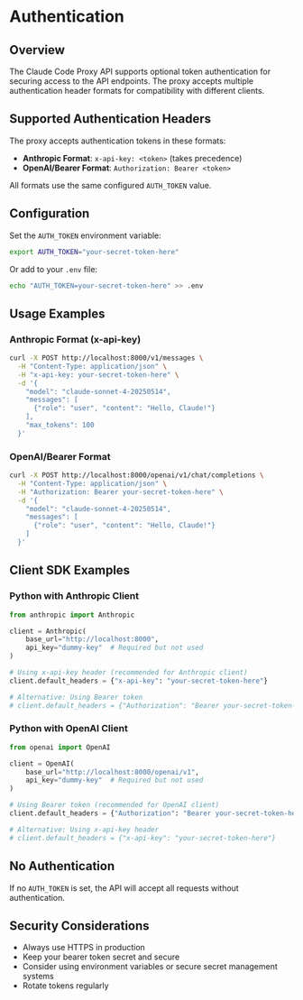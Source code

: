# Authentication

## Overview

The Claude Code Proxy API supports optional token authentication for securing access to the API endpoints. The proxy accepts multiple authentication header formats for compatibility with different clients.

## Supported Authentication Headers

The proxy accepts authentication tokens in these formats:
- **Anthropic Format**: `x-api-key: <token>` (takes precedence)
- **OpenAI/Bearer Format**: `Authorization: Bearer <token>`

All formats use the same configured `AUTH_TOKEN` value.

## Configuration

Set the `AUTH_TOKEN` environment variable:

```bash
export AUTH_TOKEN="your-secret-token-here"
```

Or add to your `.env` file:

```bash
echo "AUTH_TOKEN=your-secret-token-here" >> .env
```

## Usage Examples

### Anthropic Format (x-api-key)

```bash
curl -X POST http://localhost:8000/v1/messages \
  -H "Content-Type: application/json" \
  -H "x-api-key: your-secret-token-here" \
  -d '{
    "model": "claude-sonnet-4-20250514",
    "messages": [
      {"role": "user", "content": "Hello, Claude!"}
    ],
    "max_tokens": 100
  }'
```

### OpenAI/Bearer Format

```bash
curl -X POST http://localhost:8000/openai/v1/chat/completions \
  -H "Content-Type: application/json" \
  -H "Authorization: Bearer your-secret-token-here" \
  -d '{
    "model": "claude-sonnet-4-20250514",
    "messages": [
      {"role": "user", "content": "Hello, Claude!"}
    ]
  }'
```

## Client SDK Examples

### Python with Anthropic Client

```python
from anthropic import Anthropic

client = Anthropic(
    base_url="http://localhost:8000",
    api_key="dummy-key"  # Required but not used
)

# Using x-api-key header (recommended for Anthropic client)
client.default_headers = {"x-api-key": "your-secret-token-here"}

# Alternative: Using Bearer token
# client.default_headers = {"Authorization": "Bearer your-secret-token-here"}
```

### Python with OpenAI Client

```python
from openai import OpenAI

client = OpenAI(
    base_url="http://localhost:8000/openai/v1",
    api_key="dummy-key"  # Required but not used
)

# Using Bearer token (recommended for OpenAI client)
client.default_headers = {"Authorization": "Bearer your-secret-token-here"}

# Alternative: Using x-api-key header
# client.default_headers = {"x-api-key": "your-secret-token-here"}
```

## No Authentication

If no `AUTH_TOKEN` is set, the API will accept all requests without authentication.

## Security Considerations

- Always use HTTPS in production
- Keep your bearer token secret and secure
- Consider using environment variables or secure secret management systems
- Rotate tokens regularly